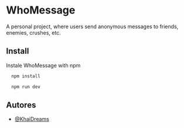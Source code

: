 
# WhoMessage

A personal project, where users send anonymous messages to friends, enemies, crushes, etc.


## Install

Instale WhoMessage with npm

```bash
  npm install

  npm run dev
```
    
## Autores

- [@KhaiDreams](https://www.github.com/khaidreams)


